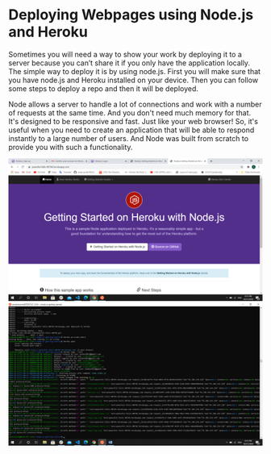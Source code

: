 # Deploying Webpages using Node.js and Heroku


Sometimes you will need a way to show your work by deploying it to a server because you can’t share it if you only have the application locally. The simple way to deploy it is by using node.js. First you will make sure that you have node.js and Heroku installed on your device. Then you can follow some steps to deploy a repo and then it will be deployed.

Node allows a server to handle a lot of connections and work with a number of requests at the same time. And you don't need much memory for that. It's designed to be responsive and fast. Just like your web browser! So, it's useful when you need to create an application that will be able to respond instantly to a large number of users. And Node was built from scratch to provide you with such a functionality.

![Heroku](Heroku.png)
![ubunto](ubunto.png)
